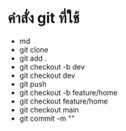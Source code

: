 # คำสั่ง git ที่ใช้
- md
- git clone
- git add .
- git checkout -b dev
- git checkout dev
- git push
- git checkout -b feature/home
- git checkout feature/home
- git checkout main
- git commit -m ""
